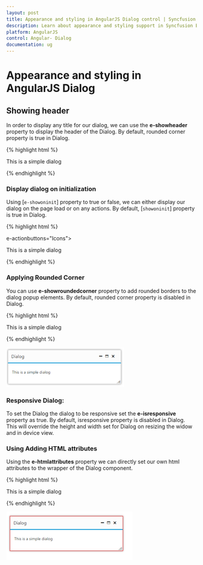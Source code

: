 ```yaml
---
layout: post
title: Appearance and styling in AngularJS Dialog control | Syncfusion
description: Learn about appearance and styling support in Syncfusion Essential AngularJS Dialog control, its elements and more.
platform: AngularJS
control: Angular- Dialog
documentation: ug
---
```


# Appearance and styling in AngularJS Dialog

## Showing header

In order to display any title for our dialog, we can use the **e-showheader** property to display the header of the Dialog. By default, rounded corner property is true in Dialog.	

{% highlight html %}


<div id="dialog" ej-dialog e-title="Dialog" e-showheader="false"  e-actionbuttons="Icons">
          <p>This is a simple dialog</p>
    </div>



{% endhighlight %}

### Display dialog on initialization

Using [`e-showoninit`] property to true or false, we can either display our dialog on the page load or on any actions. By default, [`showoninit`] property is true in Dialog.

{% highlight html %}


<div id="dialog" ej-dialog e-title="Dialog" e-showoninit="false">  e-actionbuttons="Icons">
          <p>This is a simple dialog</p>
    </div>


{% endhighlight %}

### Applying Rounded Corner

You can use **e-showroundedcorner** property to add rounded borders to the dialog popup elements. By default, rounded corner property is disabled in Dialog.

{% highlight html %}


<div id="dialog" ej-dialog e-title="Dialog" e-showroundedcorneroninit="trufalse"  e-actionbuttons="Icons">
          <p>This is a simple dialog</p>
    </div>


{% endhighlight %}



![Applying Rounded Corner](appearance-and-styling_images\applying-rounded-corner_img1.png)

### Responsive Dialog:

To set the Dialog the dialog to be responsive set the **e-isresponsive** property as true. By default, isresponsive property is disabled in Dialog. This will override the height and width set for Dialog on resizing the widow and in device view.

### Using Adding HTML attributes

Using the **e-htmlattributes** property we can directly set our own html attributes to the wrapper of the Dialog component.

{% highlight html %}


 <div id="dialog" ej-dialog e-title="Dialog" e-htmlattributes="attributes">
        <p>This is a simple dialog</p>
    </div>
    <script>
        angular.module('dialogApp', ['ejangular'])
         .controller('DialogCtrl', function ($scope) {
             $scope.attributes = {
                 class: "my-class", style: "border:1px solid red"
             }
         });
    </script>


{% endhighlight %}

![Responsive Dialog](appearance-and-styling_images\using-adding-html-attributes_img1.png)

